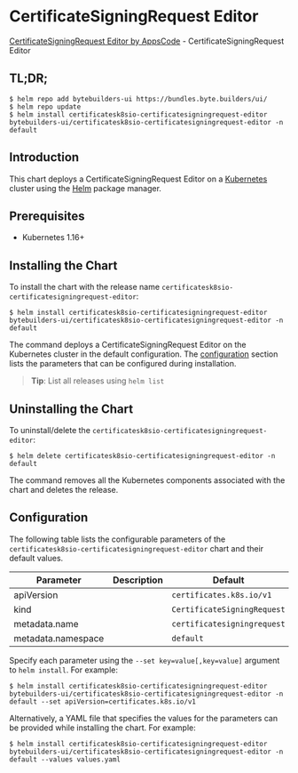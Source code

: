 # CertificateSigningRequest Editor

[CertificateSigningRequest Editor by AppsCode](https://byte.builders) - CertificateSigningRequest Editor

## TL;DR;

```console
$ helm repo add bytebuilders-ui https://bundles.byte.builders/ui/
$ helm repo update
$ helm install certificatesk8sio-certificatesigningrequest-editor bytebuilders-ui/certificatesk8sio-certificatesigningrequest-editor -n default
```

## Introduction

This chart deploys a CertificateSigningRequest Editor on a [Kubernetes](http://kubernetes.io) cluster using the [Helm](https://helm.sh) package manager.

## Prerequisites

- Kubernetes 1.16+

## Installing the Chart

To install the chart with the release name `certificatesk8sio-certificatesigningrequest-editor`:

```console
$ helm install certificatesk8sio-certificatesigningrequest-editor bytebuilders-ui/certificatesk8sio-certificatesigningrequest-editor -n default
```

The command deploys a CertificateSigningRequest Editor on the Kubernetes cluster in the default configuration. The [configuration](#configuration) section lists the parameters that can be configured during installation.

> **Tip**: List all releases using `helm list`

## Uninstalling the Chart

To uninstall/delete the `certificatesk8sio-certificatesigningrequest-editor`:

```console
$ helm delete certificatesk8sio-certificatesigningrequest-editor -n default
```

The command removes all the Kubernetes components associated with the chart and deletes the release.

## Configuration

The following table lists the configurable parameters of the `certificatesk8sio-certificatesigningrequest-editor` chart and their default values.

|     Parameter      | Description |                Default                 |
|--------------------|-------------|----------------------------------------|
| apiVersion         |             | <code>certificates.k8s.io/v1</code>    |
| kind               |             | <code>CertificateSigningRequest</code> |
| metadata.name      |             | <code>certificatesigningrequest</code> |
| metadata.namespace |             | <code>default</code>                   |


Specify each parameter using the `--set key=value[,key=value]` argument to `helm install`. For example:

```console
$ helm install certificatesk8sio-certificatesigningrequest-editor bytebuilders-ui/certificatesk8sio-certificatesigningrequest-editor -n default --set apiVersion=certificates.k8s.io/v1
```

Alternatively, a YAML file that specifies the values for the parameters can be provided while
installing the chart. For example:

```console
$ helm install certificatesk8sio-certificatesigningrequest-editor bytebuilders-ui/certificatesk8sio-certificatesigningrequest-editor -n default --values values.yaml
```
